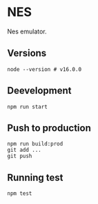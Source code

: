 # NES

Nes emulator.

## Versions

`node --version # v16.0.0`

## Deevelopment

`npm run start`

## Push to production

```
npm run build:prod
git add ...
git push
```

## Running test

`npm test`
